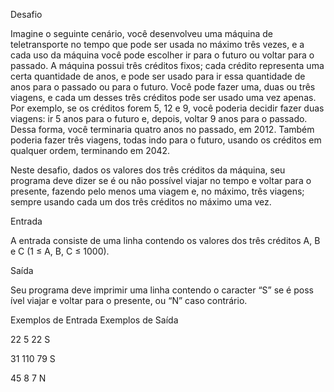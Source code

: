 Desafio

Imagine o seguinte cenário, você desenvolveu uma máquina de  teletransporte no tempo que pode ser usada no máximo três vezes, e a cada uso da máquina você pode escolher ir para o futuro ou voltar para o passado. A máquina possui três créditos fixos; cada crédito representa uma certa quantidade de anos, e pode ser usado para ir essa quantidade de anos para o passado ou para o futuro. Você pode fazer uma, duas ou três viagens, e cada um desses três créditos pode ser usado uma vez apenas. Por exemplo, se os créditos forem 5, 12 e 9, você poderia decidir fazer duas viagens: ir 5 anos para o futuro e, depois, voltar 9 anos para o passado. Dessa forma, você terminaria quatro anos no passado, em 2012. Também poderia fazer três viagens, todas indo para o futuro, usando os créditos em qualquer ordem, terminando em 2042.

Neste desafio, dados os valores dos três créditos da máquina, seu programa deve dizer se é ou não possível viajar no tempo e voltar para o presente, fazendo pelo menos uma viagem e, no máximo, três viagens; sempre usando cada um dos três créditos no máximo uma vez.

Entrada

A entrada consiste de uma linha contendo os valores dos três créditos A, B e C (1 ≤ A, B, C ≤ 1000).

Saída

Seu programa deve imprimir uma linha contendo o caracter “S” se é poss ível viajar e voltar para o presente, ou “N” caso contrário.
 
Exemplos de Entrada 	Exemplos de Saída

22 5 22                 S

31 110 79               S

45 8 7                  N

